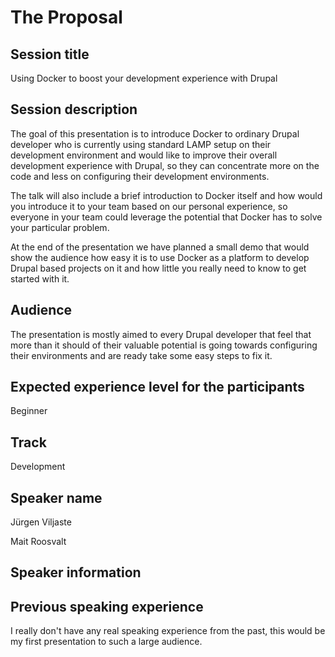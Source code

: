 # The Proposal

## Session title
Using Docker to boost your development experience with Drupal

## Session description
The goal of this presentation is to introduce Docker to ordinary Drupal 
developer who is currently using standard LAMP setup on their development 
environment and would like to improve their overall development experience with 
Drupal, so they can concentrate more on the code and less on configuring their 
development environments.

The talk will also include a brief introduction to Docker itself and how would 
you introduce it to your team based on our personal experience, so everyone in 
your team could leverage the potential that Docker has to solve your particular 
problem.

At the end of the presentation we have planned a small demo that would show the 
audience how easy it is to use Docker as a platform to develop Drupal based 
projects on it and how little you really need to know to get started with it.

## Audience
The presentation is mostly aimed to every Drupal developer that feel that more 
than it should of their valuable potential is going towards configuring their 
environments and are ready take some easy steps to fix it.

## Expected experience level for the participants
Beginner

## Track
Development

## Speaker name
Jürgen Viljaste

Mait Roosvalt

## Speaker information


## Previous speaking experience
I really don't have any real speaking experience from the past, this would be 
my first presentation to such a large audience.
